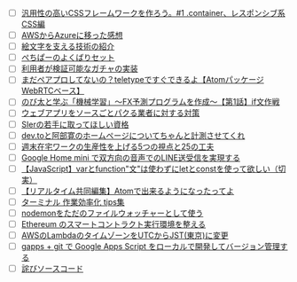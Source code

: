 - [ ] [汎用性の高いCSSフレームワークを作ろう。#1 .container、レスポンシブ系CSS編](http://qiita.com/ryosukemaehira/items/542a20e0ab308c1fd8cb?utm_campaign=popular_items&utm_medium=referral&utm_source=popular_items) 
- [ ] [AWSからAzureに移った感想](http://qiita.com/kuri_hei/items/0a396b3646febe7efcbb?utm_campaign=popular_items&utm_medium=referral&utm_source=popular_items) 
- [ ] [絵文字を支える技術の紹介](http://qiita.com/nonanona/items/b148c212ba7c24942e93?utm_campaign=popular_items&utm_medium=referral&utm_source=popular_items) 
- [ ] [ぺちぱーのよくばりセット](http://qiita.com/rhap/items/a5c4ce4b54d66235d911?utm_campaign=popular_items&utm_medium=referral&utm_source=popular_items) 
- [ ] [利用者が検証可能なガチャの実装](http://qiita.com/mikage/items/8bd7afbe3300d9e39f90?utm_campaign=popular_items&utm_medium=referral&utm_source=popular_items) 
- [ ] [まだペアプロしてないの？teletypeですぐできるよ【AtomパッケージWebRTCベース】](http://qiita.com/k-okina/items/1d5065c4b802e13a3ab1?utm_campaign=popular_items&utm_medium=referral&utm_source=popular_items) 
- [ ] [のび太と学ぶ「機械学習」～FX予測プログラムを作成～【第1話】if文作戦](http://qiita.com/sugulu/items/45e3cfaa78e5f13d9389?utm_campaign=popular_items&utm_medium=referral&utm_source=popular_items) 
- [ ] [ウェブアプリをソースごとパクる業者に対する対策](http://qiita.com/kacchan6@github/items/d8576ab6b3c16cf670ca?utm_campaign=popular_items&utm_medium=referral&utm_source=popular_items) 
- [ ] [SIerの若手に取ってほしい資格](http://qiita.com/Takmiy/items/b548c6860cf42499416a?utm_campaign=popular_items&utm_medium=referral&utm_source=popular_items) 
- [ ] [dev.toと阿部寛のホームページについてちゃんと計測させてくれ](http://qiita.com/naru0504/items/7d652681d698f6d88c4f?utm_campaign=popular_items&utm_medium=referral&utm_source=popular_items) 
- [ ] [週末在宅ワークの生産性を上げる5つの視点と25の工夫](http://qiita.com/Akira-Isegawa/items/ab7d6b5db65dc830bb62?utm_campaign=popular_items&utm_medium=referral&utm_source=popular_items) 
- [ ] [Google Home mini で双方向の音声でのLINE送受信を実現する](http://qiita.com/ghoul_shana/items/7d62489240490f12f14a?utm_campaign=popular_items&utm_medium=referral&utm_source=popular_items) 
- [ ] [【JavaScript】varとfunction"文"は使わずにletとconstを使って欲しい（切実）](http://qiita.com/mejileben/items/b8502173216aebae8d36?utm_campaign=popular_items&utm_medium=referral&utm_source=popular_items) 
- [ ] [【リアルタイム共同編集】Atomで出来るようになったってよ](http://qiita.com/k-waragai/items/a372800c262f56fe688a?utm_campaign=popular_items&utm_medium=referral&utm_source=popular_items) 
- [ ] [ターミナル 作業効率化 tips集](http://qiita.com/shizuma/items/86470203ac8ea6b4d53f?utm_campaign=popular_items&utm_medium=referral&utm_source=popular_items) 
- [ ] [nodemonをただのファイルウォッチャーとして使う](http://qiita.com/gcoka/items/b01eb0a26fdb2b0b86f4?utm_campaign=popular_items&utm_medium=referral&utm_source=popular_items) 
- [ ] [Ethereum のスマートコントラクト実行環境を整える](http://qiita.com/kyrieleison/items/d6684d55fc73f482d2ce?utm_campaign=popular_items&utm_medium=referral&utm_source=popular_items) 
- [ ] [AWSのLambdaのタイムゾーンをUTCからJST(東京)に変更](http://qiita.com/seisyu1985/items/2f3af4188a61dccf44b2?utm_campaign=popular_items&utm_medium=referral&utm_source=popular_items) 
- [ ] [gapps + git で Google Apps Script をローカルで開発してバージョン管理する](http://qiita.com/amano41/items/3a24ae3c743fce64aecd?utm_campaign=popular_items&utm_medium=referral&utm_source=popular_items) 
- [ ] [詫びソースコード](http://qiita.com/rana_kualu/items/7bedc24aac5af4311928?utm_campaign=popular_items&utm_medium=referral&utm_source=popular_items) 
